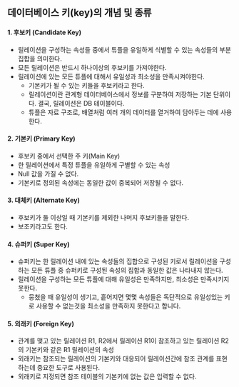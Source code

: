 ## 데이터베이스 키(key)의 개념 및 종류

#### 1. 후보키 (Candidate Key)

* 릴레이션을 구성하는 속성들 중에서 튜플을 유일하게 식별할 수 있는 속성들의 부분집합을 의미한다.
* 모든 릴레이션은 반드시 하나이상의 후보키를 가져야한다.
* 릴레이션에 있는 모든 튜플에 대해서 유일성과 최소성을 만족시켜야한다.
  * 기본키가 될 수 있는 키들을 후보키라고 한다.
  * 릴레이션이란 관계형 데이터베이스에서 정보를 구분하여 저장하는 기본 단위이다. 결국, 릴레이션은 DB 테이블이다.
  * 튜플은 자료 구조로, 배열처럼 여러 개의 데이터를 열거하여 담아두는 데에 사용한다.

#### 2. 기본키 (Primary Key)

* 후보키 중에서 선택한 주 키(Main Key)
* 한 릴레이션에서 특정 튜플을 유일하게 구별할 수 있는 속성
* Null 값을 가질 수 없다.
* 기본키로 정의된 속성에는 동일한 값이 중복되어 저장될 수 없다.

#### 3. 대체키 (Alternate Key)

* 후보키가 둘 이상일 때 기본키를 제외한 나머지 후보키들을 말한다.
* 보조키라고도 한다.

#### 4. 슈퍼키 (Super Key)

* 슈퍼키는 한 릴레이션 내에 있는 속성들의 집합으로 구성된 키로서 릴레이션을 구성하는 모든 튜플 중 슈퍼키로 구성된 속성의 집합과 동일한 값은 나타내지 않는다.
* 릴레이션을 구성하는 모든 튜플에 대해 유일성은 만족하지만, 최소성은 만족시키지 못한다.
  * 뭉쳤을 때 유일성이 생기고, 흩어지면 몇몇 속성들은 독단적으로 유일성있는 키로 사용할 수 없는것을 최소성을 만족하지 못한다고 합니다.

#### 5. 외래키 (Foreign Key)

* 관계를 맺고 있는 릴레이션 R1, R2에서 릴레이션 R1이 참조하고 있는 릴레이션 R2의 기본키와 같은 R1 릴레이션의 속성
* 외래키는 참조되는 릴레이션의 기본키와 대응되어 릴레이션간에 참조 관계를 표현하는데 중요한 도구로 사용된다.
* 외래키로 지정되면 참조 테이블의 기본키에 없는 값은 입력할 수 없다.